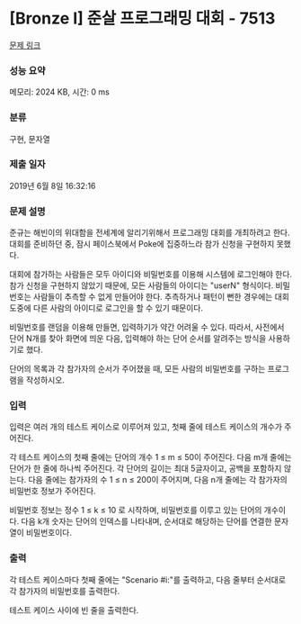 # [Bronze I] 준살 프로그래밍 대회 - 7513 

[문제 링크](https://www.acmicpc.net/problem/7513) 

### 성능 요약

메모리: 2024 KB, 시간: 0 ms

### 분류

구현, 문자열

### 제출 일자

2019년 6월 8일 16:32:16

### 문제 설명

<p>준규는 해빈이의 위대함을 전세계에 알리기위해서 프로그래밍 대회를 개최하려고 한다. 대회를 준비하던 중, 잠시 페이스북에서 Poke에 집중하느라 참가 신청을 구현하지 못했다.</p>

<p>대회에 참가하는 사람들은 모두 아이디와 비밀번호를 이용해 시스템에 로그인해야 한다. 참가 신청을 구현하지 않았기 때문에, 모든 사람들의 아이디는 "userN" 형식이다. 비밀번호는 사람들이 추측할 수 없게 만들어야 한다. 추측하거나 패턴이 뻔한 경우에는 대회 도중에 다른 사람의 아이디로 로그인을 할 수 있기 때문이다.</p>

<p>비밀번호를 랜덤을 이용해 만들면, 입력하기가 약간 어려울 수 있다. 따라서, 사전에서 단어 N개를 찾아 화면에 띄운 다음, 입력해야 하는 단어 순서를 알려주는 방식을 사용하기로 했다.</p>

<p>단어의 목록과 각 참가자의 순서가 주어졌을 때, 모든 사람의 비밀번호를 구하는 프로그램을 작성하시오.</p>

### 입력 

 <p>입력은 여러 개의 테스트 케이스로 이루어져 있고, 첫째 줄에 테스트 케이스의 개수가 주어진다.</p>

<p>각 테스트 케이스의 첫째 줄에는 단어의 개수 1 ≤ m ≤ 50이 주어진다. 다음 m개 줄에는 단어가 한 줄에 하나씩 주어진다. 각 단어의 길이는 최대 5글자이고, 공백을 포함하지 않는다. 다음 줄에는 참가자의 수 1 ≤ n ≤ 200이 주어지며, 다음 n개 줄에는 각 참가자의 비밀번호 정보가 주어진다. </p>

<p>비밀번호 정보는 정수 1 ≤ k ≤ 10 로 시작하며, 비밀번호를 이루고 있는 단어의 개수이다. 다음 k개 숫자는 단어의 인덱스를 나타내며, 순서대로 해당하는 단어를 연결한 문자열이 비밀번호이다.</p>

### 출력 

 <p>각 테스트 케이스마다 첫째 줄에는 "Scenario #i:"를 출력하고, 다음 줄부터 순서대로 각 참가자의 비밀번호를 출력한다.</p>

<p>테스트 케이스 사이에 빈 줄을 출력한다.</p>

